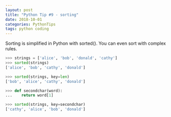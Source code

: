 ```yaml
---
layout: post
title: "Python Tip #9 - sorting"
date: 2018-10-01
categories: PythonTips
tags: python coding
---
```


Sorting is simplified in Python with sorted(). You can even sort with complex rules.

```python
>>> strings = ['alice', 'bob', 'donald', 'cathy']
>>> sorted(strings)
['alice', 'bob', 'cathy', 'donald']

>>> sorted(strings, key=len)
['bob', 'alice', 'cathy', 'donald']

>>> def secondchar(word):
...    return word[1]

>>> sorted(strings, key=secondchar)
['cathy', 'alice', 'bob', 'donald']
```